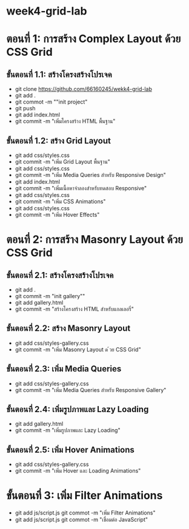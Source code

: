 # week4-grid-lab

# ตอนที่ 1: การสร้าง Complex Layout ด้วย CSS Grid
## ขั้นตอนที่ 1.1: สร้างโครงสร้างโปรเจค
- git clone https://github.com/66160245/wekk4-grid-lab
- git add .
- git commot -m ""init project"
- git push
- git add index.html
- git commit -m "เพิ่มโครงสร้าง HTML พื้นฐาน"
## ขั้นตอนที่ 1.2: สร้าง Grid Layout
- git add css/styles.css
- git commit -m "เพิ่ม Grid Layout พื้นฐาน"
- git add css/styles.css
- git commit -m "เพิ่ม Media Queries สําหรับ Responsive Design"
- git add  index.html
- git commit -m "เพิ่มเนื้อหาจําลองสําหรับทดสอบ Responsive"
- git add css/styles.css
- git commit -m "เพิ่ม CSS Animations"
- git add css/styles.css
- git commit -m "เพิ่ม Hover Effects"
# ตอนที่ 2: การสร้าง Masonry Layout ด้วย CSS Grid
## ขั้นตอนที่ 2.1: สร้างโครงสร้างโปรเจค
- git add .
- git commit -m "init gallery""
- git add gallery.html
- git commit -m "สร้างโครงสร้าง HTML สําหรับแกลเลอรี่"
## ขั้นตอนที่ 2.2: สร้าง Masonry Layout
- git add css/styles-gallery.css
- git commit -m "เพิ่ม Masonry Layout ด ้วย CSS Grid"
## ขั้นตอนที่ 2.3: เพิ่ม Media Queries
- git add css/styles-gallery.css
- git commit -m "เพิ่ม Media Queries สําหรับ Responsive Gallery"
## ขั้นตอนที่ 2.4: เพิ่มรูปภาพและ Lazy Loading
- git add gallery.html
- git commit -m "เพิ่มรูปภาพและ Lazy Loading"
## ขั้นตอนที่ 2.5: เพิ่ม Hover Animations
- git add  css/styles-gallery.css
- git commit -m "เพิ่ม Hover และ Loading Animations"
# ขั้นตอนที่ 3: เพิ่ม Filter Animations
- git add js/script.js
git commot -m "เพิ่ม Filter Animations"
- git add js/script.js
git commot -m "เชื่อมต่อ JavaScript"
